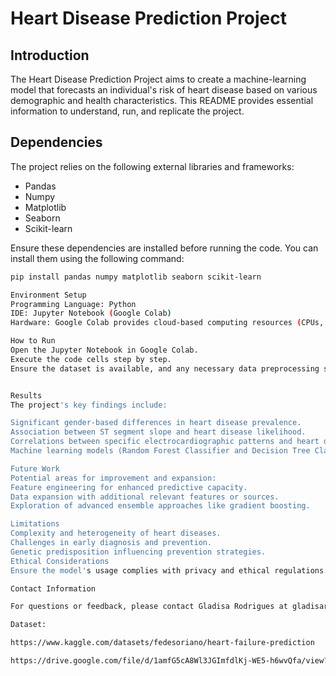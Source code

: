 # Heart Disease Prediction Project

## Introduction

The Heart Disease Prediction Project aims to create a machine-learning model that forecasts an individual's risk of heart disease based on various demographic and health characteristics. This README provides essential information to understand, run, and replicate the project.

## Dependencies

The project relies on the following external libraries and frameworks:

- Pandas
- Numpy
- Matplotlib
- Seaborn
- Scikit-learn

Ensure these dependencies are installed before running the code. You can install them using the following command:

```bash
pip install pandas numpy matplotlib seaborn scikit-learn

Environment Setup
Programming Language: Python
IDE: Jupyter Notebook (Google Colab)
Hardware: Google Colab provides cloud-based computing resources (CPUs, GPUs, TPUs).

How to Run
Open the Jupyter Notebook in Google Colab.
Execute the code cells step by step.
Ensure the dataset is available, and any necessary data preprocessing steps are performed as mentioned in the code.


Results
The project's key findings include:

Significant gender-based differences in heart disease prevalence.
Association between ST segment slope and heart disease likelihood.
Correlations between specific electrocardiographic patterns and heart disease risk.
Machine learning models (Random Forest Classifier and Decision Tree Classifier) were employed, with accuracy as a primary evaluation metric.

Future Work
Potential areas for improvement and expansion:
Feature engineering for enhanced predictive capacity.
Data expansion with additional relevant features or sources.
Exploration of advanced ensemble approaches like gradient boosting.

Limitations
Complexity and heterogeneity of heart diseases.
Challenges in early diagnosis and prevention.
Genetic predisposition influencing prevention strategies.
Ethical Considerations
Ensure the model's usage complies with privacy and ethical regulations.

Contact Information

For questions or feedback, please contact Gladisa Rodrigues at gladisarodrigues@gmail.com

Dataset:

https://www.kaggle.com/datasets/fedesoriano/heart-failure-prediction

https://drive.google.com/file/d/1amfG5cA8Wl3JGImfdlKj-WE5-h6wvQfa/view?usp=sharing
